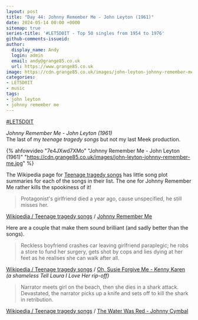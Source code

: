 ```yaml
---
layout: post
title: "Day 44: Johnny Remember Me - John Leyton (1961)"
date: 2024-05-14 00:00 +0000
sitemap: true
series-title: '#LET5D0IT - Top 50 singles from 1954 to 1976'
github-comments-issueid:
author:
  display_name: Andy
  login: admin
  email: andy@grange85.co.uk
  url: https://www.grange85.co.uk
image: https://cdn.grange85.co.uk/images/john-leyton-johnny-remember-me.jpg
categories:
- LET5D0IT
- music
tags:
- john leyton
- johnny remember me
---
```

[#LET5D0IT](https://bsky.app/profile/let5d0it.bsky.social)

_Johnny Remember Me - John Leyton (1961)_  
The last of my _teenage tragedy songs_ but not my last Meek production.

{% ahfowvideo "7e4JXwd7XMo" "Johnny Remember Me - John Leyton (1961)" "https://cdn.grange85.co.uk/images/john-leyton-johnny-remember-me.jpg" %}

The Wikipedia page for [Teenage tragedy songs](https://en.wikipedia.org/wiki/Teenage_tragedy_song) has little song plot summaries for each of the songs in their list. The one for Johnny Remember Me rather kills the spookiness of it!

<blockquote>
Protagonist's girlfriend died a year ago, cause unspecified, he still misses her.
</blockquote>
<p class="caption"><a href="https://en.wikipedia.org/wiki/Teenage_tragedy_song">Wikipedia / Teenage tragedy songs</a> / <a href="https://en.wikipedia.org/wiki/Johnny_Remember_Me">Johnny Remember Me</a></p>

Here are a couple that make them sound brilliant (and sadly better than the songs).

<blockquote>
Reckless boyfriend crashes car leaving girlfriend paraplegic; he robs a store to fund her surgery, gets shot by cops and lies dying at her feet as he realises she can walk after all.
</blockquote>
<p class="caption"><a href="https://en.wikipedia.org/wiki/Teenage_tragedy_song">Wikipedia / Teenage tragedy songs</a> / <a href="https://www.youtube.com/watch?v=rHdvJxVy8IQ">Oh, Susie Forgive Me - Kenny Karen</a><br><em>(a shameless Tell Laura I Love Her rip-off)</em></p>

<blockquote>
Narrator meets girl on the beach, then she dies in a shark attack. Devastated, the narrator picks up a knife and sets off to kill the shark in retribution.
</blockquote>
<p class="caption"><a href="https://en.wikipedia.org/wiki/Teenage_tragedy_song">Wikipedia / Teenage tragedy songs</a> / <a href="https://www.youtube.com/watch?v=9LauIpHgBcw">The Water Was Red - Johnny Cymbal</a>
